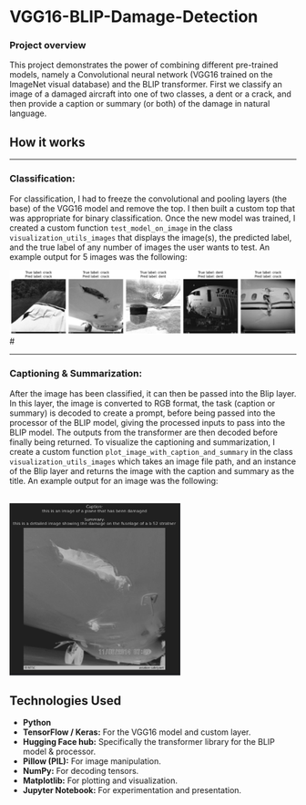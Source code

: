 # VGG16-BLIP-Damage-Detection

### Project overview
This project demonstrates the power of combining different pre-trained models, namely
a Convolutional neural network (VGG16 trained on the ImageNet visual database) and the
BLIP transformer. First we classify an image of a damaged aircraft into one of two classes,
a dent or a crack, and then provide a caption or summary (or both) of the damage in
natural language.

## How it works
***
### Classification:
For classification, I had to freeze the convolutional and pooling layers (the base)
of the VGG16 model and remove the top. I then built a custom top that was appropriate
for binary classification. Once the new model was trained, I created a custom function
`test_model_on_image` in the class `visualization_utils_images` that displays the image(s),
the predicted label, and the true label of any number of images the user wants to test.
An example output for 5 images was the following:

<img src="img.png" width="1050" alt="5 images of damaged planes">#

***

### Captioning & Summarization:

After the image has been classified, it can then be passed into the Blip layer. In this layer, 
the image is converted to RGB format, the task (caption or summary) is decoded to create a prompt,
before being passed into the processor of the BLIP model, giving the processed inputs to pass into
the BLIP model. The outputs from the transformer are then decoded before finally being returned.
To visualize the captioning and summarization, I create a custom function 
`plot_image_with_caption_and_summary` in the class `visualization_utils_images` which takes
an image file path, and an instance of the Blip layer and returns the image with the caption
and summary as the title. An example output for an image was the following:

$\hspace{9cm}$ <img src="img_1.png" width="300" alt="Image of a damaged plane.">

## Technologies Used

* **Python**
* **TensorFlow / Keras:** For the VGG16 model and custom layer.
* **Hugging Face hub:** Specifically the transformer library for the BLIP model & processor.
* **Pillow (PIL):** For image manipulation.
* **NumPy:** For decoding tensors.
* **Matplotlib:** For plotting and visualization.
* **Jupyter Notebook:** For experimentation and presentation.
